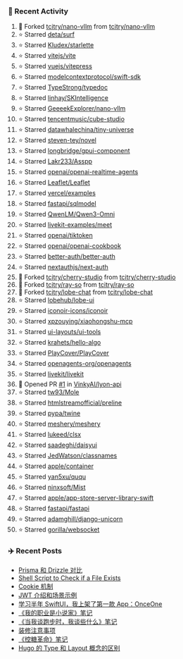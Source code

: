 ### 🚀 Recent Activity

<!--RECENT_ACTIVITY:start-->
1. 🔱 Forked [tcitry/nano-vllm](https://github.com/tcitry/nano-vllm) from [tcitry/nano-vllm](https://github.com/tcitry/nano-vllm)<br>
2. ⭐ Starred [deta/surf](https://github.com/deta/surf)<br>
3. ⭐ Starred [Kludex/starlette](https://github.com/Kludex/starlette)<br>
4. ⭐ Starred [vitejs/vite](https://github.com/vitejs/vite)<br>
5. ⭐ Starred [vuejs/vitepress](https://github.com/vuejs/vitepress)<br>
6. ⭐ Starred [modelcontextprotocol/swift-sdk](https://github.com/modelcontextprotocol/swift-sdk)<br>
7. ⭐ Starred [TypeStrong/typedoc](https://github.com/TypeStrong/typedoc)<br>
8. ⭐ Starred [linhay/SKIntelligence](https://github.com/linhay/SKIntelligence)<br>
9. ⭐ Starred [GeeeekExplorer/nano-vllm](https://github.com/GeeeekExplorer/nano-vllm)<br>
10. ⭐ Starred [tencentmusic/cube-studio](https://github.com/tencentmusic/cube-studio)<br>
11. ⭐ Starred [datawhalechina/tiny-universe](https://github.com/datawhalechina/tiny-universe)<br>
12. ⭐ Starred [steven-tey/novel](https://github.com/steven-tey/novel)<br>
13. ⭐ Starred [longbridge/gpui-component](https://github.com/longbridge/gpui-component)<br>
14. ⭐ Starred [Lakr233/Asspp](https://github.com/Lakr233/Asspp)<br>
15. ⭐ Starred [openai/openai-realtime-agents](https://github.com/openai/openai-realtime-agents)<br>
16. ⭐ Starred [Leaflet/Leaflet](https://github.com/Leaflet/Leaflet)<br>
17. ⭐ Starred [vercel/examples](https://github.com/vercel/examples)<br>
18. ⭐ Starred [fastapi/sqlmodel](https://github.com/fastapi/sqlmodel)<br>
19. ⭐ Starred [QwenLM/Qwen3-Omni](https://github.com/QwenLM/Qwen3-Omni)<br>
20. ⭐ Starred [livekit-examples/meet](https://github.com/livekit-examples/meet)<br>
21. ⭐ Starred [openai/tiktoken](https://github.com/openai/tiktoken)<br>
22. ⭐ Starred [openai/openai-cookbook](https://github.com/openai/openai-cookbook)<br>
23. ⭐ Starred [better-auth/better-auth](https://github.com/better-auth/better-auth)<br>
24. ⭐ Starred [nextauthjs/next-auth](https://github.com/nextauthjs/next-auth)<br>
25. 🔱 Forked [tcitry/cherry-studio](https://github.com/tcitry/cherry-studio) from [tcitry/cherry-studio](https://github.com/tcitry/cherry-studio)<br>
26. 🔱 Forked [tcitry/ray-so](https://github.com/tcitry/ray-so) from [tcitry/ray-so](https://github.com/tcitry/ray-so)<br>
27. 🔱 Forked [tcitry/lobe-chat](https://github.com/tcitry/lobe-chat) from [tcitry/lobe-chat](https://github.com/tcitry/lobe-chat)<br>
28. ⭐ Starred [lobehub/lobe-ui](https://github.com/lobehub/lobe-ui)<br>
29. ⭐ Starred [iconoir-icons/iconoir](https://github.com/iconoir-icons/iconoir)<br>
30. ⭐ Starred [xpzouying/xiaohongshu-mcp](https://github.com/xpzouying/xiaohongshu-mcp)<br>
31. ⭐ Starred [ui-layouts/ui-tools](https://github.com/ui-layouts/ui-tools)<br>
32. ⭐ Starred [krahets/hello-algo](https://github.com/krahets/hello-algo)<br>
33. ⭐ Starred [PlayCover/PlayCover](https://github.com/PlayCover/PlayCover)<br>
34. ⭐ Starred [openagents-org/openagents](https://github.com/openagents-org/openagents)<br>
35. ⭐ Starred [livekit/livekit](https://github.com/livekit/livekit)<br>
36. 💪 Opened PR [#1](undefined) in [VinkyAI/lyon-api](https://github.com/VinkyAI/lyon-api)<br>
37. ⭐ Starred [tw93/Mole](https://github.com/tw93/Mole)<br>
38. ⭐ Starred [htmlstreamofficial/preline](https://github.com/htmlstreamofficial/preline)<br>
39. ⭐ Starred [pypa/twine](https://github.com/pypa/twine)<br>
40. ⭐ Starred [meshery/meshery](https://github.com/meshery/meshery)<br>
41. ⭐ Starred [lukeed/clsx](https://github.com/lukeed/clsx)<br>
42. ⭐ Starred [saadeghi/daisyui](https://github.com/saadeghi/daisyui)<br>
43. ⭐ Starred [JedWatson/classnames](https://github.com/JedWatson/classnames)<br>
44. ⭐ Starred [apple/container](https://github.com/apple/container)<br>
45. ⭐ Starred [yan5xu/ququ](https://github.com/yan5xu/ququ)<br>
46. ⭐ Starred [ninxsoft/Mist](https://github.com/ninxsoft/Mist)<br>
47. ⭐ Starred [apple/app-store-server-library-swift](https://github.com/apple/app-store-server-library-swift)<br>
48. ⭐ Starred [fastapi/fastapi](https://github.com/fastapi/fastapi)<br>
49. ⭐ Starred [adamghill/django-unicorn](https://github.com/adamghill/django-unicorn)<br>
50. ⭐ Starred [gorilla/websocket](https://github.com/gorilla/websocket)<br>
<!--RECENT_ACTIVITY:end-->

### ✈️ Recent Posts

<!-- BLOG-POST-LIST:START -->
- [Prisma 和 Drizzle 对比](https://yindongliang.com/posts/Prisma-%E5%92%8C-Drizzle-%E5%AF%B9%E6%AF%94/)
- [Shell Script to Check if a File Exists](https://yindongliang.com/posts/Shell-Script-to-Check-if-a-File-Exists/)
- [Cookie 机制](https://yindongliang.com/posts/Cookie-%E6%9C%BA%E5%88%B6/)
- [JWT 介绍和场景示例](https://yindongliang.com/posts/jwt-api-auth/)
- [学习半年 SwiftUI，我上架了第一款 App：OnceOne](https://yindongliang.com/posts/my-first-app-onceone/)
- [《我的职业是小说家》笔记](https://yindongliang.com/posts/%E6%88%91%E7%9A%84%E8%81%8C%E4%B8%9A%E6%98%AF%E5%B0%8F%E8%AF%B4%E5%AE%B6%E7%AC%94%E8%AE%B0/)
- [《当我谈跑步时，我谈些什么》笔记](https://yindongliang.com/posts/%E5%BD%93%E6%88%91%E8%B0%88%E8%B7%91%E6%AD%A5%E6%97%B6%E6%88%91%E8%B0%88%E4%BA%9B%E4%BB%80%E4%B9%88%E7%AC%94%E8%AE%B0/)
- [装修注意事项](https://yindongliang.com/posts/house-decorating-suggestion/)
- [《控糖革命》笔记](https://yindongliang.com/posts/%E6%8E%A7%E7%B3%96%E9%9D%A9%E5%91%BD%E7%AC%94%E8%AE%B0/)
- [Hugo 的 Type 和 Layout 概念的区别](https://yindongliang.com/posts/Hugo-%E7%9A%84-Type-%E5%92%8C-Layout-%E6%A6%82%E5%BF%B5%E7%9A%84%E5%8C%BA%E5%88%AB/)
<!-- BLOG-POST-LIST:END -->
